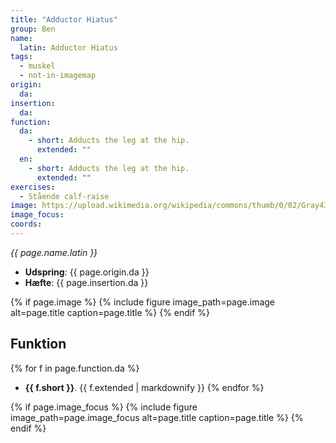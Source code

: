 ```yaml
---
title: "Adductor Hiatus"
group: Ben
name:
  latin: Adductor Hiatus
tags:
  - muskel
  - not-in-imagemap
origin: 
  da: 
insertion: 
  da: 
function:
  da:
    - short: Adducts the leg at the hip.
      extended: ""
  en:
    - short: Adducts the leg at the hip.
      extended: ""
exercises:
  - Stående calf-raise
image: https://upload.wikimedia.org/wikipedia/commons/thumb/0/02/Gray433.png/250px-Gray433.png
image_focus:
coords:
---
```


_{{ page.name.latin }}_

- **Udspring**: {{ page.origin.da }}
- **Hæfte**: {{ page.insertion.da }}

{% if page.image %}
{% include figure image_path=page.image alt=page.title caption=page.title %}
{% endif %}

## Funktion

{% for f in page.function.da %}
- **{{ f.short }}**.
  {{ f.extended | markdownify }}
{% endfor %}

{% if page.image_focus %}
{% include figure image_path=page.image_focus alt=page.title caption=page.title %}
{% endif %}
